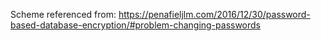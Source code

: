 Scheme referenced from: 
https://penafieljlm.com/2016/12/30/password-based-database-encryption/#problem-changing-passwords
